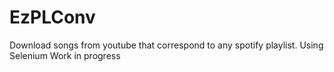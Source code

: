 # EzPLConv
Download songs from youtube that correspond to any spotify playlist.
Using Selenium
Work in progress

